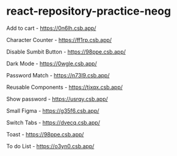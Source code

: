 # react-repository-practice-neog


Add to cart - https://0n6lh.csb.app/

Character Counter - https://ff1rp.csb.app/ 

Disable Sumbit Button - https://98ppe.csb.app/

Dark Mode - https://0wgle.csb.app/

Password  Match - https://n73l9.csb.app/

Reusable Components - https://tjxqx.csb.app/

Show password - https://usrqy.csb.app/

Small Figma - https://g35f6.csb.app/

Switch Tabs - https://dvecq.csb.app/

Toast - https://98ppe.csb.app/

To do List - https://o3yn0.csb.app/
